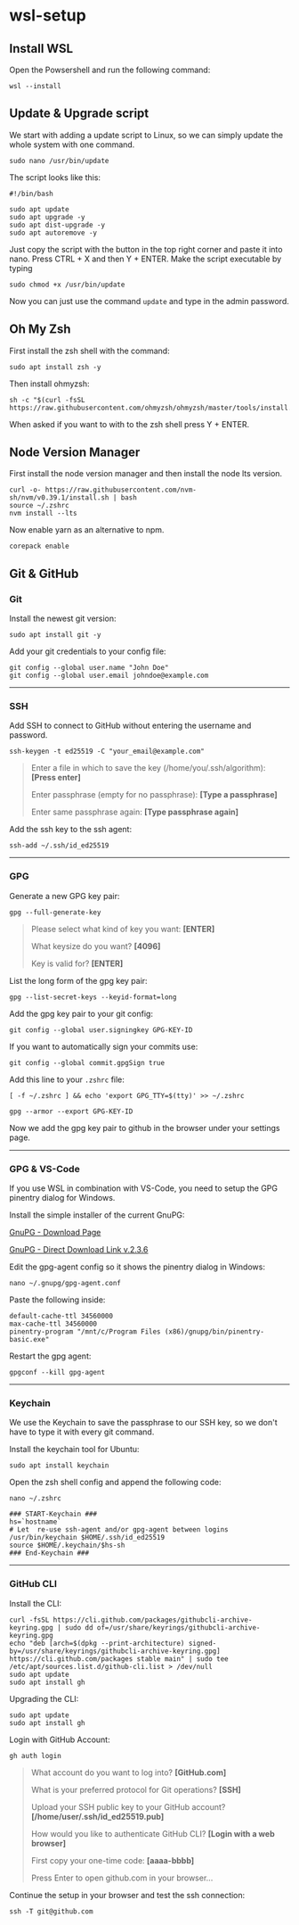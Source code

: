 # wsl-setup

## Install WSL

Open the Powsershell and run the following command:

```shell
wsl --install
```

## Update & Upgrade script

We start with adding a update script to Linux, so we can simply update the whole system with one command.

```shell
sudo nano /usr/bin/update
```

The script looks like this:

```shell
#!/bin/bash

sudo apt update
sudo apt upgrade -y
sudo apt dist-upgrade -y
sudo apt autoremove -y
```

Just copy the script with the button in the top right corner and paste it into nano. Press CTRL + X and then Y + ENTER.
Make the script executable by typing

```shell
sudo chmod +x /usr/bin/update
```

Now you can just use the command `update` and type in the admin password.

## Oh My Zsh

First install the zsh shell with the command:

```shell
sudo apt install zsh -y
```

Then install ohmyzsh:

```shell
sh -c "$(curl -fsSL https://raw.githubusercontent.com/ohmyzsh/ohmyzsh/master/tools/install.sh)"
```

When asked if you want to with to the zsh shell press Y + ENTER.

## Node Version Manager

First install the node version manager and then install the node lts version.

```shell
curl -o- https://raw.githubusercontent.com/nvm-sh/nvm/v0.39.1/install.sh | bash
source ~/.zshrc
nvm install --lts
```

Now enable yarn as an alternative to npm.

```shell
corepack enable
```

## Git & GitHub

### Git

Install the newest git version:

```shell
sudo apt install git -y
```

Add your git credentials to your config file:

```shell
git config --global user.name "John Doe"
git config --global user.email johndoe@example.com
```

---

### SSH

Add SSH to connect to GitHub without entering the username and password.

```shell
ssh-keygen -t ed25519 -C "your_email@example.com"
```

> Enter a file in which to save the key (/home/you/.ssh/algorithm): **[Press enter]**
>
> Enter passphrase (empty for no passphrase): **[Type a passphrase]**
>
> Enter same passphrase again: **[Type passphrase again]**

Add the ssh key to the ssh agent:

```shell
ssh-add ~/.ssh/id_ed25519
```

---

### GPG

Generate a new GPG key pair:

```shell
gpg --full-generate-key
```

> Please select what kind of key you want: **[ENTER]**
>
> What keysize do you want? **[4096]**
>
> Key is valid for? **[ENTER]**

List the long form of the gpg key pair:

```shell
gpg --list-secret-keys --keyid-format=long
```

Add the gpg key pair to your git config:

```shell
git config --global user.signingkey GPG-KEY-ID
```

If you want to automatically sign your commits use:

```shell
git config --global commit.gpgSign true
```

Add this line to your `.zshrc` file:

```shell
[ -f ~/.zshrc ] && echo 'export GPG_TTY=$(tty)' >> ~/.zshrc
```

```shell
gpg --armor --export GPG-KEY-ID
```

Now we add the gpg key pair to github in the browser under your settings page.

---

### GPG & VS-Code

If you use WSL in combination with VS-Code, you need to setup the GPG pinentry dialog for Windows.

Install the simple installer of the current GnuPG:

[GnuPG - Download Page](https://www.gnupg.org/download/index.html)

[GnuPG - Direct Download Link v.2.3.6](https://www.gnupg.org/ftp/gcrypt/binary/gnupg-w32-2.3.6_20220425.exe)

Edit the gpg-agent config so it shows the pinentry dialog in Windows:

```shell
nano ~/.gnupg/gpg-agent.conf
```

Paste the following inside:

```shell
default-cache-ttl 34560000
max-cache-ttl 34560000
pinentry-program "/mnt/c/Program Files (x86)/gnupg/bin/pinentry-basic.exe"
```

Restart the gpg agent:

```shell
gpgconf --kill gpg-agent
```

---

### Keychain

We use the Keychain to save the passphrase to our SSH key, so we don't have to type it with every git command.

Install the keychain tool for Ubuntu:

```shell
sudo apt install keychain
```

Open the zsh shell config and append the following code:

```shell
nano ~/.zshrc
```

```shell
### START-Keychain ###
hs=`hostname`
# Let  re-use ssh-agent and/or gpg-agent between logins
/usr/bin/keychain $HOME/.ssh/id_ed25519
source $HOME/.keychain/$hs-sh
### End-Keychain ###
```

---

### GitHub CLI

Install the CLI:

```shell
curl -fsSL https://cli.github.com/packages/githubcli-archive-keyring.gpg | sudo dd of=/usr/share/keyrings/githubcli-archive-keyring.gpg
echo "deb [arch=$(dpkg --print-architecture) signed-by=/usr/share/keyrings/githubcli-archive-keyring.gpg] https://cli.github.com/packages stable main" | sudo tee /etc/apt/sources.list.d/github-cli.list > /dev/null
sudo apt update
sudo apt install gh
```

Upgrading the CLI:

```shell
sudo apt update
sudo apt install gh
```

Login with GitHub Account:

```shell
gh auth login
```

> What account do you want to log into? **[GitHub.com]**
>
> What is your preferred protocol for Git operations? **[SSH]**
>
> Upload your SSH public key to your GitHub account? **[/home/user/.ssh/id_ed25519.pub]**
>
> How would you like to authenticate GitHub CLI? **[Login with a web browser]**
>
> First copy your one-time code: **[aaaa-bbbb]**
>
> Press Enter to open github.com in your browser...

Continue the setup in your browser and test the ssh connection:

```shell
ssh -T git@github.com
```
